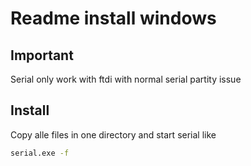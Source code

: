 # Readme install windows

## Important

Serial only work with ftdi
with normal serial partity issue

## Install

Copy alle files in one directory and start serial like  

```bash
serial.exe -f
```

